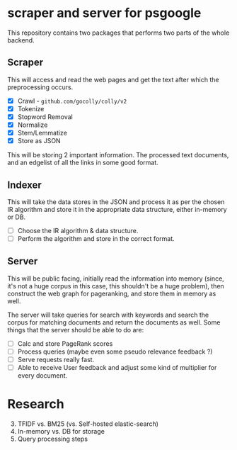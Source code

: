 # scraper and server for psgoogle

This repository contains two packages that performs two parts of the whole backend.

## Scraper
This will access and read the web pages and get the text after which the preprocessing occurs.

- [x] Crawl - `github.com/gocolly/colly/v2`
- [x] Tokenize
- [x] Stopword Removal
- [x] Normalize
- [x] Stem/Lemmatize
- [x] Store as JSON

This will be storing 2 important information. The processed text documents, and an edgelist of all the links in some good format.

## Indexer
This will take the data stores in the JSON and process it as per the chosen IR algorithm and store it in the appropriate data structure, either in-memory or DB.

- [ ] Choose the IR algorithm & data structure.
- [ ] Perform the algorithm and store in the correct format.

## Server
This will be public facing, initially read the information into memory (since, it's not a huge corpus in this case, this shouldn't be a huge problem), then
construct the web graph for pageranking, and store them in memory as well.

The server will take queries for search with keywords and search the corpus for matching documents and return the documents as well.
Some things that the server should be able to do are:

- [ ] Calc and store PageRank scores
- [ ] Process queries (maybe even some pseudo relevance feedback ?)
- [ ] Serve requests really fast.
- [ ] Able to receive User feedback and adjust some kind of multiplier for every document.

# Research

3. TFIDF vs. BM25 (vs. Self-hosted elastic-search)
4. In-memory vs. DB for storage
5. Query processing steps
